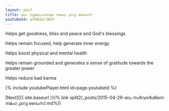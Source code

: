 ```yaml
---
layout: post
title: ഓം സുലോചനായ നമഹ ൧൦൮ ടൈംസ്
youtubeId: wfOAIorJN5Y
---
```

 
 
Helps get goodness, bliss and peace and God's blessings
 
Helps remain focused, help generate inner energy 
 
Helps boost physical and mental health 
 
Helps remain grounded and generates a sense of gratitude towards the greater power 
 
Helps reduce bad karma
 
 
 
 


{% include youtubePlayer.html id=page.youtubeId %}
 
[Next]({{ site.baseurl }}{% link  split2/_posts/2015-04-29-ഓം സർവദർശിനെ നമഹ ൧൦൮ ടൈംസ്.md%})
 
